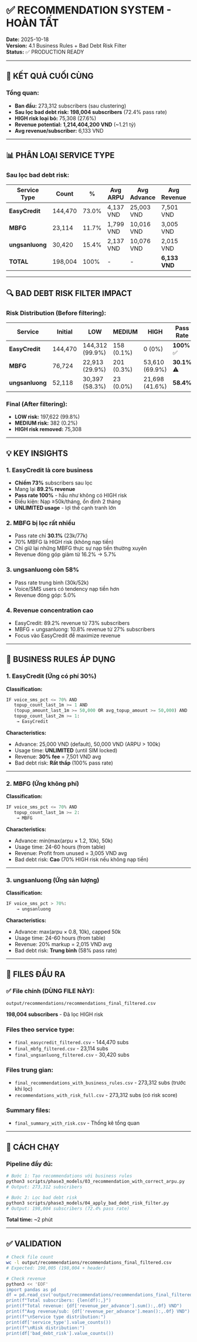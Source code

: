 # ✅ RECOMMENDATION SYSTEM - HOÀN TẤT

**Date:** 2025-10-18  
**Version:** 4.1 Business Rules + Bad Debt Risk Filter  
**Status:** ✅ PRODUCTION READY

---

## 🎯 KẾT QUẢ CUỐI CÙNG

### Tổng quan:
- **Ban đầu:** 273,312 subscribers (sau clustering)
- **Sau lọc bad debt risk:** **198,004 subscribers** (72.4% pass rate)
- **HIGH risk loại bỏ:** 75,308 (27.6%)
- **Revenue potential:** **1,214,404,200 VND** (~1.21 tỷ)
- **Avg revenue/subscriber:** 6,133 VND

---

## 📊 PHÂN LOẠI SERVICE TYPE

### Sau lọc bad debt risk:

| Service Type | Count | % | Avg ARPU | Avg Advance | Avg Revenue | Total Revenue | % Revenue |
|--------------|-------|---|----------|-------------|-------------|---------------|-----------|
| **EasyCredit** | 144,470 | 73.0% | 4,137 VND | 25,003 VND | 7,501 VND | 1,083,645,000 | **89.2%** |
| **MBFG** | 23,114 | 11.7% | 1,799 VND | 10,016 VND | 3,005 VND | 69,455,400 | 5.7% |
| **ungsanluong** | 30,420 | 15.4% | 2,137 VND | 10,076 VND | 2,015 VND | 61,303,800 | 5.0% |
| **TOTAL** | 198,004 | 100% | - | - | **6,133 VND** | **1,214,404,200** | 100% |

---

## 🔍 BAD DEBT RISK FILTER IMPACT

### Risk Distribution (Before filtering):

| Service | Initial | LOW | MEDIUM | HIGH | Pass Rate |
|---------|---------|-----|--------|------|-----------|
| **EasyCredit** | 144,470 | 144,312 (99.9%) | 158 (0.1%) | 0 (0%) | **100%** ✅ |
| **MBFG** | 76,724 | 22,913 (29.9%) | 201 (0.3%) | 53,610 (69.9%) | **30.1%** ⚠️ |
| **ungsanluong** | 52,118 | 30,397 (58.3%) | 23 (0.0%) | 21,698 (41.6%) | **58.4%** |

### Final (After filtering):
- **LOW risk:** 197,622 (99.8%)
- **MEDIUM risk:** 382 (0.2%)
- **HIGH risk removed:** 75,308

---

## 💡 KEY INSIGHTS

### 1. **EasyCredit là core business**
   - **Chiếm 73%** subscribers sau lọc
   - Mang lại **89.2% revenue**
   - **Pass rate 100%** - hầu như không có HIGH risk
   - Điều kiện: Nạp ≥50k/tháng, ổn định 2 tháng
   - **UNLIMITED usage** - lợi thế cạnh tranh lớn

### 2. **MBFG bị lọc rất nhiều**
   - Pass rate chỉ **30.1%** (23k/77k)
   - 70% MBFG là HIGH risk (không nạp tiền)
   - Chỉ giữ lại những MBFG thực sự nạp tiền thường xuyên
   - Revenue đóng góp giảm từ 16.2% → 5.7%

### 3. **ungsanluong còn 58%**
   - Pass rate trung bình (30k/52k)
   - Voice/SMS users có tendency nạp tiền hơn
   - Revenue đóng góp: 5.0%

### 4. **Revenue concentration cao**
   - EasyCredit: 89.2% revenue từ 73% subscribers
   - MBFG + ungsanluong: 10.8% revenue từ 27% subscribers
   - Focus vào EasyCredit để maximize revenue

---

## 🎯 BUSINESS RULES ÁP DỤNG

### 1. EasyCredit (Ứng có phí 30%)
**Classification:**
```python
IF voice_sms_pct <= 70% AND
   topup_count_last_1m >= 1 AND
   (topup_amount_last_1m >= 50,000 OR avg_topup_amount >= 50,000) AND
   topup_count_last_2m >= 1:
    → EasyCredit
```

**Characteristics:**
- Advance: 25,000 VND (default), 50,000 VND (ARPU > 100k)
- Usage time: **UNLIMITED** (until SIM locked)
- Revenue: **30% fee** = 7,501 VND avg
- Bad debt risk: **Rất thấp** (100% pass rate)

---

### 2. MBFG (Ứng không phí)
**Classification:**
```python
IF voice_sms_pct <= 70% AND
   topup_count_last_1m >= 2:
    → MBFG
```

**Characteristics:**
- Advance: min(max(arpu × 1.2, 10k), 50k)
- Usage time: 24-60 hours (from table)
- Revenue: Profit from unused = 3,005 VND avg
- Bad debt risk: **Cao** (70% HIGH risk nếu không nạp tiền)

---

### 3. ungsanluong (Ứng sản lượng)
**Classification:**
```python
IF voice_sms_pct > 70%:
    → ungsanluong
```

**Characteristics:**
- Advance: max(arpu × 0.8, 10k), capped 50k
- Usage time: 24-60 hours (from table)
- Revenue: 20% markup = 2,015 VND avg
- Bad debt risk: **Trung bình** (58% pass rate)

---

## 📁 FILES ĐẦU RA

### ✅ File chính (DÙNG FILE NÀY):
```
output/recommendations/recommendations_final_filtered.csv
```
**198,004 subscribers** - Đã lọc HIGH risk

### Files theo service type:
- `final_easycredit_filtered.csv` - 144,470 subs
- `final_mbfg_filtered.csv` - 23,114 subs
- `final_ungsanluong_filtered.csv` - 30,420 subs

### Files trung gian:
- `final_recommendations_with_business_rules.csv` - 273,312 subs (trước khi lọc)
- `recommendations_with_risk_full.csv` - 273,312 subs (có risk score)

### Summary files:
- `final_summary_with_risk.csv` - Thống kê tổng quan

---

## 🚀 CÁCH CHẠY

### Pipeline đầy đủ:

```bash
# Bước 1: Tạo recommendations với business rules
python3 scripts/phase3_models/03_recommendation_with_correct_arpu.py
# Output: 273,312 subscribers

# Bước 2: Lọc bad debt risk
python3 scripts/phase3_models/04_apply_bad_debt_risk_filter.py
# Output: 198,004 subscribers (72.4% pass rate)
```

**Total time:** ~2 phút

---

## ✅ VALIDATION

```bash
# Check file count
wc -l output/recommendations/recommendations_final_filtered.csv
# Expected: 198,005 (198,004 + header)

# Check revenue
python3 << 'EOF'
import pandas as pd
df = pd.read_csv('output/recommendations/recommendations_final_filtered.csv')
print(f"Total subscribers: {len(df):,}")
print(f"Total revenue: {df['revenue_per_advance'].sum():,.0f} VND")
print(f"Avg revenue/sub: {df['revenue_per_advance'].mean():,.0f} VND")
print(f"\nService type distribution:")
print(df['service_type'].value_counts())
print(f"\nRisk distribution:")
print(df['bad_debt_risk'].value_counts())
